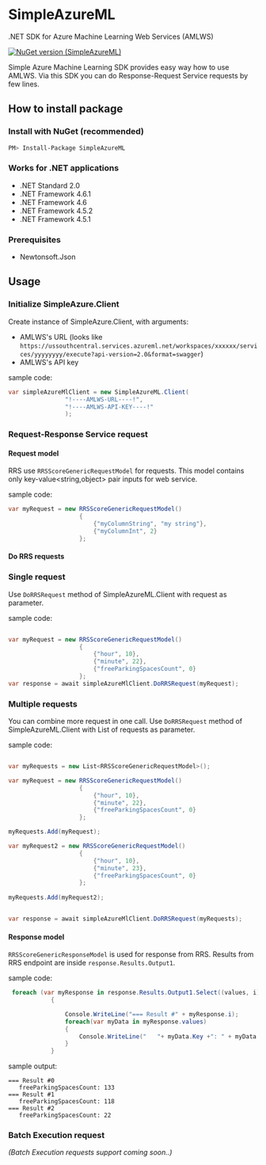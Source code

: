 # SimpleAzureML
.NET SDK for Azure Machine Learning Web Services (AMLWS)

[![NuGet version (SimpleAzureML)](https://img.shields.io/nuget/v/SimpleAzureML.svg?style=flat-square)](https://www.nuget.org/packages/SimpleAzureML/)

Simple Azure Machine Learning SDK provides easy way how to use AMLWS. Via this SDK you can do Response-Request Service requests by few lines. 

## How to install package

### Install with NuGet (recommended)

```sh
PM> Install-Package SimpleAzureML
```

### Works for .NET applications
- .NET Standard 2.0
- .NET Framework 4.6.1
- .NET Framework 4.6
- .NET Framework 4.5.2
- .NET Framework 4.5.1

### Prerequisites
- Newtonsoft.Json


## Usage

### Initialize SimpleAzure.Client

Create instance of SimpleAzure.Client, with arguments:
- AMLWS's URL (looks like `https://ussouthcentral.services.azureml.net/workspaces/xxxxxx/services/yyyyyyyy/execute?api-version=2.0&format=swagger`)
- AMLWS's API key

sample code:
```csharp
var simpleAzureMlClient = new SimpleAzureML.Client(
                "!----AMLWS-URL----!",
                "!----AMLWS-API-KEY----!"
                );
```

### Request-Response Service request

#### Request model

RRS use `RRSScoreGenericRequestModel` for requests.
This model contains only key-value<string,object> pair inputs for web service.

sample code:
```csharp
var myRequest = new RRSScoreGenericRequestModel()
                    {
                        {"myColumnString", "my string"},
                        {"myColumnInt", 2}
                    };
```

#### Do RRS requests

### Single request

Use `DoRRSRequest` method of SimpleAzureML.Client with request as parameter.

sample code:
```csharp

var myRequest = new RRSScoreGenericRequestModel()
                    {
                        {"hour", 10},
                        {"minute", 22},
                        {"freeParkingSpacesCount", 0}
                    };
var response = await simpleAzureMlClient.DoRRSRequest(myRequest);
```

### Multiple requests
You can combine more request in one call. 
Use `DoRRSRequest` method of SimpleAzureML.Client with List of requests as parameter.

sample code:
```csharp

var myRequests = new List<RRSScoreGenericRequestModel>();

var myRequest = new RRSScoreGenericRequestModel()
                    {
                        {"hour", 10},
                        {"minute", 22},
                        {"freeParkingSpacesCount", 0}
                    };

myRequests.Add(myRequest);

var myRequest2 = new RRSScoreGenericRequestModel()
                    {
                        {"hour", 10},
                        {"minute", 23},
                        {"freeParkingSpacesCount", 0}
                    };                  
                    
myRequests.Add(myRequest2);


var response = await simpleAzureMlClient.DoRRSRequest(myRequests);
```

#### Response model

`RRSScoreGenericResponseModel` is used for response from RRS. Results from RRS endpoint are inside `response.Results.Output1`.

sample code:
```csharp
 foreach (var myResponse in response.Results.Output1.Select((values, i) => new { i, values }))
            {

                Console.WriteLine("=== Result #" + myResponse.i);
                foreach(var myData in myResponse.values)
                {
                    Console.WriteLine("   "+ myData.Key +": " + myData.Value);
                }
            }
```

sample output:
```
=== Result #0
   freeParkingSpacesCount: 133
=== Result #1
   freeParkingSpacesCount: 118
=== Result #2
   freeParkingSpacesCount: 22
```

### Batch Execution request
_(Batch Execution requests support coming soon..)_

